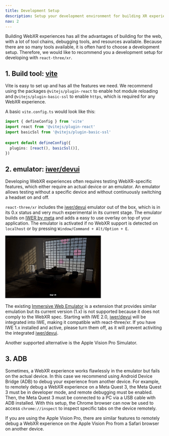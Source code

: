 ```yaml
---
title: Development Setup
description: Setup your development environment for building XR experiences.
nav: 2
---
```


Building WebXR experiences has all the advantages of building for the web, with a lot of tool chains, debugging tools, and resources available. 
Because there are so many tools available, it is often hard to choose a development setup. Therefore, we would like to recommend you a development setup for developing with `react-three/xr`.

## 1. Build tool: [vite](https://vitejs.dev/)

Vite is easy to set up and has all the features we need. We recommend using the packages `@vitejs/plugin-react` to enable hot module reloading and `@vitejs/plugin-basic-ssl` to enable `https`, which is required for any WebXR experience.

A basic `vite.config.ts` would look like this:

```ts
import { defineConfig } from 'vite'
import react from '@vitejs/plugin-react'
import basicSsl from '@vitejs/plugin-basic-ssl'

export default defineConfig({
  plugins: [react(), basicSsl()],
})
```

## 2. emulator: [iwer/devui](https://github.com/meta-quest/immersive-web-emulation-runtime/blob/main/devui/README.md)

Developing WebXR experiences often requires testing WebXR-specific features, which either require an actual device or an emulator. An emulator allows testing without a specific device and without continuously switching a headset on and off.

`react-three/xr` includes the [iwer/devui](https://github.com/meta-quest/immersive-web-emulation-runtime/blob/main/devui/README.md) emulator out of the box, which is in its 0.x status and very much experimental in its current stage. The emulator builds on [IWER by meta](https://github.com/meta-quest/immersive-web-emulation-runtime/) and adds a easy to use overlay on top of your application. The emulator is activated if no WebXR support is detected on `localhost` or by pressing `Window/Command + Alt/Option + E`.

![iwer/devui](./emulator.gif)

The existing [Immersive Web Emulator](https://chromewebstore.google.com/detail/immersive-web-emulator/cgffilbpcibhmcfbgggfhfolhkfbhmik) is a extension that provides similar emulation but its current version (1.x) is not supported because it does not comply to the WebXR spec. Starting with IWE 2.0, [iwer/devui](https://github.com/meta-quest/immersive-web-emulation-runtime/blob/main/devui/README.md) will be integrated into IWE, making it compatible with react-three/xr. If you have IWE 1.x installed and active, please turn them off, as it will prevent activiting the integrated [iwer/devui](https://github.com/meta-quest/immersive-web-emulation-runtime/blob/main/devui/README.md). 

Another supported alternative is the Apple Vision Pro Simulator.

## 3. ADB

Sometimes, a WebXR experience works flawlessly in the emulator but fails on the actual device. In this case we recommend using Android Device Bridge (ADB) to debug your experience from another device. For example, to remotely debug a WebXR experience on a Meta Quest 3, the Meta Quest 3 must be in developer mode, and remote debugging must be enabled. Then, the Meta Quest 3 must be connected to a PC via a USB cable with ADB installed. With this setup, the Chrome browser can now be used to access `chrome://inspect` to inspect specific tabs on the device remotely.

If you are using the Apple Vision Pro, there are similar features to remotely debug a WebXR experience on the Apple Vision Pro from a Safari browser on another device. 
